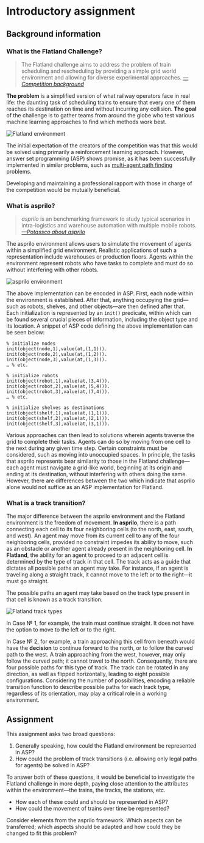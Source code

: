 # Introductory assignment

## Background information

### What is the Flatland Challenge?
> The Flatland challenge aims to address the problem of train scheduling and rescheduling by providing a simple grid world environment and allowing for diverse experimental approaches.
*[—Competition background](https://www.aicrowd.com/challenges/flatland#background)*

**The problem** is a simplified version of what railway operators face in real life: the daunting task of scheduling trains to ensure that every one of them reaches its destination on time and without incurring any collision. **The goal** of the challenge is to gather teams from around the globe who test various machine learning approaches to find which methods work best.

![Flatland environment](https://i.imgur.com/9cNtWjs.gif)

The initial expectation of the creators of the competition was that this would be solved using primarily a reinforcement learning approach.  However, answer set programming (ASP) shows promise, as it has been successfully implemented in similar problems, such as [multi-agent path finding](https://www.researchgate.net/publication/336611576_Multi-Agent_Path_Finding_-_An_Overview) problems.

Developing and maintaining a professional rapport with those in charge of the competition would be mutually beneficial.

### What is asprilo?
> *asprilo* is an benchmarking framework to study typical scenarios in intra-logistics and warehouse automation with multiple mobile robots.
*[—Potassco about asprilo](https://potassco.org/asprilo/)*

The asprilo environment allows users to simulate the movement of agents within a simplified grid environment. Realistic applications of such a representation include warehouses or production floors.  Agents within the environment represent robots who have tasks to complete and must do so without interfering with other robots.

![asprilo environment](https://github.com/potassco/asprilo/blob/master/docs/img/example_inst.png?raw=true)

The above implementation can be encoded in ASP.  First, each node within the environment is established.  After that, anything occupying the grid—such as robots, shelves, and other objects—are then defined after that.  Each initialization is represented by an `init()` predicate, within which can be found several crucial pieces of information, including the object type and its location. A snippet of ASP code defining the above implementation can be seen below:

```
% initialize nodes
init(object(node,1),value(at,(1,1))).
init(object(node,2),value(at,(1,2))).
init(object(node,3),value(at,(1,3))).
… % etc.

% initialize robots
init(object(robot,1),value(at,(3,4))).
init(object(robot,2),value(at,(5,4))).
init(object(robot,3),value(at,(7,4))).
… % etc.

% initialize shelves as destinations
init(object(shelf,1),value(at,(1,1))).
init(object(shelf,2),value(at,(2,1))).
init(object(shelf,3),value(at,(3,1))).
```

Various approaches can then lead to solutions wherein agents traverse the grid to complete their tasks. Agents can do so by moving from one cell to the next during any given time step.  Certain constraints must be considered, such as moving into unoccupied spaces.  In principle, the tasks that asprilo represents bear similarity to those in the Flatland challenge—each agent must navigate a grid-like world, beginning at its origin and ending at its destination, without interfering with others doing the same.  However, there are differences between the two which indicate that asprilo alone would not suffice as an ASP implementation for Flatland. 

### What is a track transition?
The major difference between the asprilo environment and the Flatland environment is the freedom of movement.  **In asprilo**, there is a path connecting each cell to its four neighboring cells (to the north, east, south, and west).  An agent may move from its current cell to any of the four neighboring cells, provided no constraint impedes its ability to move, such as an obstacle or another agent already present in the neighboring cell.  **In Flatland**, the ability for an agent to proceed to an adjacent cell is determined by the type of track in that cell.  The track acts as a guide that dictates all possible paths an agent may take.  For instance, if an agent is traveling along a straight track, it cannot move to the left or to the right—it must go straight.

The possible paths an agent may take based on the track type present in that cell is known as a track transition.

![Flatland track types](https://camo.githubusercontent.com/9a4200265928e1ead1207b75b1da1beb108b5a5da23578055842b9261e48076c/68747470733a2f2f692e696d6775722e636f6d2f513732744149382e706e67)

In Case № 1, for example, the train must continue straight.  It does not have the option to move to the left or to the right.

In Case № 2, for example, a train approaching this cell from beneath would have the **decision** to continue forward to the north, or to follow the curved path to the west.  A train approaching from the west, however, may only follow the curved path; it cannot travel to the north.  Consequently, there are four possible paths for this type of track.  The track can be rotated in any direction, as well as flipped horizontally, leading to eight possible configurations.  Considering the number of possibilities, encoding a reliable transition function to describe possible paths for each track type, regardless of its orientation, may play a critical role in a working environment.

## Assignment
This assignment asks two broad questions:
1. Generally speaking, how could the Flatland environment be represented in ASP?
2. How could the problem of track transitions (i.e. allowing only legal paths for agents) be solved in ASP?

To answer both of these questions, it would be beneficial to investigate the Flatland challenge in more depth, paying close attention to the attributes within the environment—the trains, the tracks, the stations, etc.
* How each of these could and should be represented in ASP?
* How could the movement of trains over time be represented?

Consider elements from the asprilo framework.  Which aspects can be transferred; which aspects should be adapted and how could they be changed to fit this problem?
